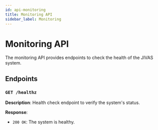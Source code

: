 ```yaml
---
id: api-monitoring
title: Monitoring API
sidebar_label: Monitoring
---
```


# Monitoring API

The monitoring API provides endpoints to check the health of the JIVAS system.

## Endpoints

### `GET /healthz`

**Description**: Health check endpoint to verify the system's status.

**Response**:
- `200 OK`: The system is healthy.
